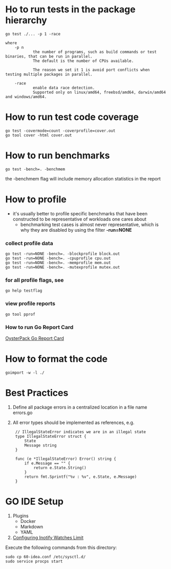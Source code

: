 # Ho to run tests in the package hierarchy

    go test ./... -p 1 -race
    
    where     
        -p n
                the number of programs, such as build commands or test binaries, that can be run in parallel.
                The default is the number of CPUs available. 
                
                The reason we set it 1 is avoid port conflicts when testing multiple packages in parallel.
                
        -race
                enable data race detection.
                Supported only on linux/amd64, freebsd/amd64, darwin/amd64 and windows/amd64.
    

# How to run test code coverage

    go test -covermode=count -coverprofile=cover.out     
    go tool cover -html cover.out

# How to run benchmarks

    go test -bench=. -benchmem
    
the -benchmem flag will include memory allocation statistics in the report

# How to profile
- it's usually better to profile specific benchmarks that have been constructed to be representative of workloads one cares about
    - benchmarking test cases is almost never representative, which is why they are disabled by using the filter **-run=NONE**
    
### collect profile data
    go test -run=NONE -bench=. -blockprofile block.out
    go test -run=NONE -bench=. -cpuprofile cpu.out
    go test -run=NONE -bench=. -memprofile mem.out
    go test -run=NONE -bench=. -mutexprofile mutex.out
    
### for all profile flags, see
    go help testflag 
    
### view profile reports
    go tool pprof
    
### How to run Go Report Card
[OysterPack Go Report Card](https://goreportcard.com/report/github.com/oysterpack/oysterpack.go)

# How to format the code

    goimport -w -l ./
    
# Best Practices
1. Define all package errors in a centralized location in a file name errors.go
2. All error types should be implemented as references, e.g.

        // IllegalStateError indicates we are in an illegal state
        type IllegalStateError struct {
            State
            Message string
        }
        
        func (e *IllegalStateError) Error() string {
            if e.Message == "" {
                return e.State.String()
            }
            return fmt.Sprintf("%v : %v", e.State, e.Message)
        }
        
# GO IDE Setup
1. Plugins
    - Docker
    - Markdown
    - YAML
2. [Configuring Inotify Watches Limit](https://confluence.jetbrains.com/display/IDEADEV/Inotify+Watches+Limit)

Execute the following commands from this directory:

    sudo cp 60-idea.conf /etc/sysctl.d/
    sudo service procps start

